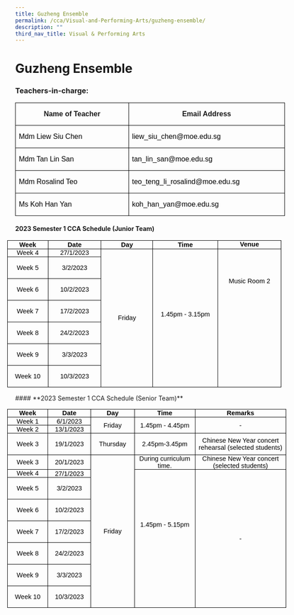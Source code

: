 ```yaml
---
title: Guzheng Ensemble
permalink: /cca/Visual-and-Performing-Arts/guzheng-ensemble/
description: ""
third_nav_title: Visual & Performing Arts
---
```

# **Guzheng Ensemble**

### Teachers-in-charge:

<table style="width:456.7pt;border-collapse:collapse;border:none;mso-border-alt:solid windowtext .5pt;
 mso-yfti-tbllook:1184;mso-padding-alt:0in 5.4pt 0in 5.4pt;mso-border-insideh:
 .5pt solid windowtext;mso-border-insidev:.5pt solid windowtext" width="0" cellpadding="0" cellspacing="0" border="1" class="MsoNormalTable"><tbody><tr style="mso-yfti-irow:0;mso-yfti-firstrow:yes;height:25.6pt"><td style="width:195.7pt;border:solid windowtext 1.0pt;
  mso-border-alt:solid windowtext .5pt;padding:0in 5.4pt 0in 5.4pt;height:25.6pt" valign="top" width="261"><p style="text-align:center;line-height:115%" align="center" class="MsoNormal"><b><span style="font-family:&quot;Arial&quot;,sans-serif;mso-ansi-language:EN-SG" lang="EN-SG">Name of Teacher</span></b></p></td><td style="width:261.0pt;border:solid windowtext 1.0pt;
  border-left:none;mso-border-left-alt:solid windowtext .5pt;mso-border-alt:
  solid windowtext .5pt;padding:0in 5.4pt 0in 5.4pt;height:25.6pt" valign="top" width="348"><p style="text-align:center;line-height:115%" align="center" class="MsoNormal"><b><span style="font-family:&quot;Arial&quot;,sans-serif;mso-ansi-language:EN-SG" lang="EN-SG">Email Address</span></b></p></td></tr><tr style="mso-yfti-irow:1;height:22.2pt"><td style="width:195.7pt;border:solid windowtext 1.0pt;
  border-top:none;mso-border-top-alt:solid windowtext .5pt;mso-border-alt:solid windowtext .5pt;
  padding:0in 5.4pt 0in 5.4pt;height:22.2pt" valign="top" width="261"><p class="MsoNormal"><span style="font-family:&quot;Arial&quot;,sans-serif;
  color:black" lang="EN-GB">Mdm Liew Siu Chen</span><span style="font-family:
  &quot;Arial&quot;,sans-serif;mso-ansi-language:EN-SG" lang="EN-SG"></span></p></td><td style="width:261.0pt;border-top:none;border-left:
  none;border-bottom:solid windowtext 1.0pt;border-right:solid windowtext 1.0pt;
  mso-border-top-alt:solid windowtext .5pt;mso-border-left-alt:solid windowtext .5pt;
  mso-border-alt:solid windowtext .5pt;padding:0in 5.4pt 0in 5.4pt;height:22.2pt" valign="top" width="348"><p class="MsoNormal"><span style="font-family:&quot;Arial&quot;,sans-serif;
  color:black" lang="EN-GB">liew_siu_chen@moe.edu.sg</span></p></td></tr><tr style="mso-yfti-irow:2;height:23.1pt"><td style="width:195.7pt;border:solid windowtext 1.0pt;
  border-top:none;mso-border-top-alt:solid windowtext .5pt;mso-border-alt:solid windowtext .5pt;
  padding:0in 5.4pt 0in 5.4pt;height:23.1pt" valign="top" width="261"><p class="MsoNormal"><span style="font-family:&quot;Arial&quot;,sans-serif;
  color:black" lang="EN-GB">Mdm Tan Lin San</span><span style="font-family:&quot;Arial&quot;,sans-serif;
  mso-ansi-language:EN-SG" lang="EN-SG"></span></p></td><td style="width:261.0pt;border-top:none;border-left:
  none;border-bottom:solid windowtext 1.0pt;border-right:solid windowtext 1.0pt;
  mso-border-top-alt:solid windowtext .5pt;mso-border-left-alt:solid windowtext .5pt;
  mso-border-alt:solid windowtext .5pt;padding:0in 5.4pt 0in 5.4pt;height:23.1pt" valign="top" width="348"><p class="MsoNormal"><span style="font-family:&quot;Arial&quot;,sans-serif;
  color:black" lang="EN-GB">tan_lin_san@moe.edu.sg</span><span style="font-family:
  &quot;Arial&quot;,sans-serif;mso-ansi-language:EN-SG" lang="EN-SG"></span></p></td></tr><tr style="mso-yfti-irow:3;height:23.1pt"><td style="width:195.7pt;border:solid windowtext 1.0pt;
  border-top:none;mso-border-top-alt:solid windowtext .5pt;mso-border-alt:solid windowtext .5pt;
  padding:0in 5.4pt 0in 5.4pt;height:23.1pt" valign="top" width="261"><p class="MsoNormal"><span style="font-family:&quot;Arial&quot;,sans-serif;
  color:black" lang="EN-GB">Mdm Rosalind Teo</span><span style="font-family:&quot;Arial&quot;,sans-serif;
  mso-ansi-language:EN-SG" lang="EN-SG"></span></p></td><td style="width:261.0pt;border-top:none;border-left:
  none;border-bottom:solid windowtext 1.0pt;border-right:solid windowtext 1.0pt;
  mso-border-top-alt:solid windowtext .5pt;mso-border-left-alt:solid windowtext .5pt;
  mso-border-alt:solid windowtext .5pt;padding:0in 5.4pt 0in 5.4pt;height:23.1pt" valign="top" width="348"><p class="MsoNormal"><span style="font-family:&quot;Arial&quot;,sans-serif;
  color:black" lang="EN-GB">teo_teng_li_rosalind@moe.edu.sg</span><span style="font-family:&quot;Arial&quot;,sans-serif;mso-ansi-language:EN-SG" lang="EN-SG"></span></p></td></tr><tr style="mso-yfti-irow:4;mso-yfti-lastrow:yes;height:23.1pt"><td style="width:195.7pt;border:solid windowtext 1.0pt;
  border-top:none;mso-border-top-alt:solid windowtext .5pt;mso-border-alt:solid windowtext .5pt;
  padding:0in 5.4pt 0in 5.4pt;height:23.1pt" valign="top" width="261"><p class="MsoNormal"><span style="font-family:&quot;Arial&quot;,sans-serif;
  color:black" lang="EN-GB">Ms Koh Han Yan</span><span style="font-family:&quot;Arial&quot;,sans-serif;
  mso-ansi-language:EN-SG" lang="EN-SG"></span></p></td><td style="width:261.0pt;border-top:none;border-left:
  none;border-bottom:solid windowtext 1.0pt;border-right:solid windowtext 1.0pt;
  mso-border-top-alt:solid windowtext .5pt;mso-border-left-alt:solid windowtext .5pt;
  mso-border-alt:solid windowtext .5pt;padding:0in 5.4pt 0in 5.4pt;height:23.1pt" valign="top" width="348"><p class="MsoNormal"><span style="font-family:&quot;Arial&quot;,sans-serif;
  color:black" lang="EN-GB">koh_han_yan@moe.edu.sg</span><span style="font-family:
  &quot;Arial&quot;,sans-serif;mso-ansi-language:EN-SG" lang="EN-SG"></span></p></td></tr></tbody></table>

       
#### **2023 Semester 1 CCA Schedule (Junior Team)**
       
<table style="width:464.7pt;margin-left:-13.75pt;border-collapse:collapse;border:
 none;mso-border-alt:solid windowtext .5pt;mso-yfti-tbllook:1184;mso-padding-alt:
 0in 5.4pt 0in 5.4pt;mso-border-insideh:.5pt solid windowtext;mso-border-insidev:
 .5pt solid windowtext" width="0" cellpadding="0" cellspacing="0" border="1" class="MsoNormalTable"><tbody><tr style="mso-yfti-irow:0;mso-yfti-firstrow:yes;height:13.65pt"><td style="width:64.85pt;border:solid windowtext 1.0pt;mso-border-alt:
  solid windowtext .5pt;padding:0in 5.4pt 0in 5.4pt;height:13.65pt" width="86"><p style="margin:0in;margin-bottom:.0001pt;text-align:center" align="center"><b><span style="font-size:11.0pt;font-family:&quot;Arial&quot;,sans-serif;color:black;
  mso-ansi-language:EN-US;mso-fareast-language:EN-US">Week</span></b></p></td><td style="width:85.8pt;border:solid windowtext 1.0pt;border-left:
  none;mso-border-left-alt:solid windowtext .5pt;mso-border-alt:solid windowtext .5pt;
  padding:0in 5.4pt 0in 5.4pt;height:13.65pt" width="114"><p style="margin:0in;margin-bottom:.0001pt;text-align:center" align="center"><b><span style="font-size:11.0pt;font-family:&quot;Arial&quot;,sans-serif;color:black;
  mso-ansi-language:EN-US;mso-fareast-language:EN-US">Date</span></b></p></td><td style="width:87.85pt;border:solid windowtext 1.0pt;border-left:
  none;mso-border-left-alt:solid windowtext .5pt;mso-border-alt:solid windowtext .5pt;
  padding:0in 5.4pt 0in 5.4pt;height:13.65pt" width="117"><p style="margin:0in;margin-bottom:.0001pt;text-align:center" align="center"><b><span style="font-size:11.0pt;font-family:&quot;Arial&quot;,sans-serif;color:black;
  mso-ansi-language:EN-US;mso-fareast-language:EN-US">Day</span></b></p></td><td style="width:113.9pt;border:solid windowtext 1.0pt;border-left:
  none;mso-border-left-alt:solid windowtext .5pt;mso-border-alt:solid windowtext .5pt;
  padding:0in 5.4pt 0in 5.4pt;height:13.65pt" width="152"><p style="margin:0in;margin-bottom:.0001pt;text-align:center" align="center"><b><span style="font-size:11.0pt;font-family:&quot;Arial&quot;,sans-serif;color:black;
  mso-ansi-language:EN-US;mso-fareast-language:EN-US">Time</span></b></p></td><td style="width:112.3pt;border:solid windowtext 1.0pt;
  border-left:none;mso-border-left-alt:solid windowtext .5pt;mso-border-alt:
  solid windowtext .5pt;padding:0in 5.4pt 0in 5.4pt;height:13.65pt" valign="top" width="150"><p style="margin:0in;margin-bottom:.0001pt;text-align:center" align="center"><b><span style="font-size:11.0pt;font-family:&quot;Arial&quot;,sans-serif;color:black;
  mso-ansi-language:EN-US;mso-fareast-language:EN-US">Venue</span></b></p></td></tr><tr style="mso-yfti-irow:1;height:13.65pt"><td style="width:64.85pt;border:solid windowtext 1.0pt;
  border-top:none;mso-border-top-alt:solid windowtext .5pt;mso-border-alt:solid windowtext .5pt;
  padding:0in 5.4pt 0in 5.4pt;height:13.65pt" valign="top" width="86"><p style="margin:0in;margin-bottom:.0001pt;text-align:center" align="center"><span style="font-size:11.0pt;font-family:&quot;Arial&quot;,sans-serif;color:black;
  mso-ansi-language:EN-US;mso-fareast-language:EN-US">Week 4</span></p></td><td style="width:85.8pt;border-top:none;border-left:none;
  border-bottom:solid windowtext 1.0pt;border-right:solid windowtext 1.0pt;
  mso-border-top-alt:solid windowtext .5pt;mso-border-left-alt:solid windowtext .5pt;
  mso-border-alt:solid windowtext .5pt;padding:0in 5.4pt 0in 5.4pt;height:13.65pt" width="114"><p style="margin:0in;margin-bottom:.0001pt;text-align:center" align="center"><span style="font-size:11.0pt;font-family:&quot;Arial&quot;,sans-serif;color:black;
  mso-ansi-language:EN-US;mso-fareast-language:EN-US">27/1/2023</span></p></td><td style="width:87.85pt;border-top:none;border-left:
  none;border-bottom:solid windowtext 1.0pt;border-right:solid windowtext 1.0pt;
  mso-border-top-alt:solid windowtext .5pt;mso-border-left-alt:solid windowtext .5pt;
  mso-border-alt:solid windowtext .5pt;padding:0in 5.4pt 0in 5.4pt;height:13.65pt" rowspan="7" width="117"><p style="text-align:center" align="center"><span style="font-size:11.0pt;
  font-family:&quot;Arial&quot;,sans-serif;color:black;mso-ansi-language:EN-US;
  mso-fareast-language:EN-US">Friday</span></p></td><td style="width:113.9pt;border-top:none;border-left:
  none;border-bottom:solid windowtext 1.0pt;border-right:solid windowtext 1.0pt;
  mso-border-top-alt:solid windowtext .5pt;mso-border-left-alt:solid windowtext .5pt;
  mso-border-alt:solid windowtext .5pt;padding:0in 5.4pt 0in 5.4pt;height:13.65pt" rowspan="7" width="152"><p style="margin:0in;margin-bottom:.0001pt;text-align:center" align="center"><span style="font-size:11.0pt;font-family:&quot;Arial&quot;,sans-serif;color:black;
  mso-ansi-language:EN-US;mso-fareast-language:EN-US">&nbsp;</span></p><p style="margin:0in;margin-bottom:.0001pt;text-align:center" align="center"><span style="font-size:11.0pt;font-family:&quot;Arial&quot;,sans-serif;color:black;
  mso-ansi-language:EN-US;mso-fareast-language:EN-US">&nbsp;</span></p><p style="margin:0in;margin-bottom:.0001pt;text-align:center" align="center"><span style="font-size:11.0pt;font-family:&quot;Arial&quot;,sans-serif;color:black;
  mso-ansi-language:EN-US;mso-fareast-language:EN-US">&nbsp;</span></p><p style="margin:0in;margin-bottom:.0001pt;text-align:center" align="center"><span style="font-size:11.0pt;font-family:&quot;Arial&quot;,sans-serif;color:black;
  mso-ansi-language:EN-US;mso-fareast-language:EN-US">1.45pm - 3.15pm</span></p><p style="margin:0in;margin-bottom:.0001pt;text-align:center" align="center"><span style="font-size:11.0pt;font-family:&quot;Arial&quot;,sans-serif;color:black;
  mso-ansi-language:EN-US;mso-fareast-language:EN-US">&nbsp;</span></p><p style="text-align:center" align="center"><span style="font-size:11.0pt;
  font-family:&quot;Arial&quot;,sans-serif;color:black;mso-ansi-language:EN-US;
  mso-fareast-language:EN-US">&nbsp;</span></p></td><td style="width:112.3pt;border-top:none;
  border-left:none;border-bottom:solid windowtext 1.0pt;border-right:solid windowtext 1.0pt;
  mso-border-top-alt:solid windowtext .5pt;mso-border-left-alt:solid windowtext .5pt;
  mso-border-alt:solid windowtext .5pt;padding:0in 5.4pt 0in 5.4pt;height:13.65pt" valign="top" rowspan="7" width="150"><p style="margin:0in;margin-bottom:.0001pt;text-align:center" align="center"><span style="font-size:11.0pt;font-family:&quot;Arial&quot;,sans-serif;color:black;
  mso-ansi-language:EN-US;mso-fareast-language:EN-US">&nbsp;</span></p><p style="margin:0in;margin-bottom:.0001pt;text-align:center" align="center"><span style="font-size:11.0pt;font-family:&quot;Arial&quot;,sans-serif;color:black;
  mso-ansi-language:EN-US;mso-fareast-language:EN-US">&nbsp;</span></p><p style="margin:0in;margin-bottom:.0001pt;text-align:center" align="center"><span style="font-size:11.0pt;font-family:&quot;Arial&quot;,sans-serif;color:black;
  mso-ansi-language:EN-US;mso-fareast-language:EN-US">&nbsp;</span></p><p style="margin:0in;margin-bottom:.0001pt;text-align:center" align="center"><span style="font-size:11.0pt;font-family:&quot;Arial&quot;,sans-serif;color:black;
  mso-ansi-language:EN-US;mso-fareast-language:EN-US">&nbsp;</span></p><p style="margin:0in;margin-bottom:.0001pt;text-align:center" align="center"><span style="font-size:11.0pt;font-family:&quot;Arial&quot;,sans-serif;color:black;
  mso-ansi-language:EN-US;mso-fareast-language:EN-US">Music Room 2</span></p></td></tr><tr style="mso-yfti-irow:2;height:13.9pt"><td style="width:64.85pt;border:solid windowtext 1.0pt;border-top:
  none;mso-border-top-alt:solid windowtext .5pt;mso-border-alt:solid windowtext .5pt;
  padding:0in 5.4pt 0in 5.4pt;height:13.9pt" width="86"><p style="text-align:center" align="center" class="MsoNormal"><span style="font-size:11.0pt;font-family:&quot;Arial&quot;,sans-serif;color:black;
  mso-ansi-language:EN-US">Week 5</span><span style="font-size:11.0pt" lang="EN-GB"></span></p></td><td style="width:85.8pt;border-top:none;border-left:none;
  border-bottom:solid windowtext 1.0pt;border-right:solid windowtext 1.0pt;
  mso-border-top-alt:solid windowtext .5pt;mso-border-left-alt:solid windowtext .5pt;
  mso-border-alt:solid windowtext .5pt;padding:0in 5.4pt 0in 5.4pt;height:13.9pt" width="114"><p style="text-align:center" align="center" class="MsoNormal"><span style="font-size:11.0pt;font-family:&quot;Arial&quot;,sans-serif;color:black" lang="EN-GB">3/2/2023</span></p></td></tr><tr style="mso-yfti-irow:3;height:17.5pt"><td style="width:64.85pt;border:solid windowtext 1.0pt;border-top:
  none;mso-border-top-alt:solid windowtext .5pt;mso-border-alt:solid windowtext .5pt;
  padding:0in 5.4pt 0in 5.4pt;height:17.5pt" width="86"><p style="text-align:center" align="center" class="MsoNormal"><span style="font-size:11.0pt;font-family:&quot;Arial&quot;,sans-serif;color:black;
  mso-ansi-language:EN-US">Week 6</span><span style="font-size:11.0pt" lang="EN-GB"></span></p></td><td style="width:85.8pt;border-top:none;border-left:none;
  border-bottom:solid windowtext 1.0pt;border-right:solid windowtext 1.0pt;
  mso-border-top-alt:solid windowtext .5pt;mso-border-left-alt:solid windowtext .5pt;
  mso-border-alt:solid windowtext .5pt;padding:0in 5.4pt 0in 5.4pt;height:17.5pt" width="114"><p style="text-align:center" align="center" class="MsoNormal"><span style="font-size:11.0pt;font-family:&quot;Arial&quot;,sans-serif;color:black" lang="EN-GB">10/2/2023</span></p></td></tr><tr style="mso-yfti-irow:4;height:13.0pt"><td style="width:64.85pt;border:solid windowtext 1.0pt;border-top:
  none;mso-border-top-alt:solid windowtext .5pt;mso-border-alt:solid windowtext .5pt;
  padding:0in 5.4pt 0in 5.4pt;height:13.0pt" width="86"><p style="text-align:center" align="center" class="MsoNormal"><span style="font-size:11.0pt;font-family:&quot;Arial&quot;,sans-serif;color:black;
  mso-ansi-language:EN-US">Week 7</span><span style="font-size:11.0pt" lang="EN-GB"></span></p></td><td style="width:85.8pt;border-top:none;border-left:none;
  border-bottom:solid windowtext 1.0pt;border-right:solid windowtext 1.0pt;
  mso-border-top-alt:solid windowtext .5pt;mso-border-left-alt:solid windowtext .5pt;
  mso-border-alt:solid windowtext .5pt;padding:0in 5.4pt 0in 5.4pt;height:13.0pt" width="114"><p style="text-align:center" align="center" class="MsoNormal"><span style="font-size:11.0pt;font-family:&quot;Arial&quot;,sans-serif;color:black" lang="EN-GB">17/2/2023</span></p></td></tr><tr style="mso-yfti-irow:5;height:17.5pt"><td style="width:64.85pt;border:solid windowtext 1.0pt;border-top:
  none;mso-border-top-alt:solid windowtext .5pt;mso-border-alt:solid windowtext .5pt;
  padding:0in 5.4pt 0in 5.4pt;height:17.5pt" width="86"><p style="text-align:center" align="center" class="MsoNormal"><span style="font-size:11.0pt;font-family:&quot;Arial&quot;,sans-serif;color:black;
  mso-ansi-language:EN-US">Week 8</span><span style="font-size:11.0pt" lang="EN-GB"></span></p></td><td style="width:85.8pt;border-top:none;border-left:none;
  border-bottom:solid windowtext 1.0pt;border-right:solid windowtext 1.0pt;
  mso-border-top-alt:solid windowtext .5pt;mso-border-left-alt:solid windowtext .5pt;
  mso-border-alt:solid windowtext .5pt;padding:0in 5.4pt 0in 5.4pt;height:17.5pt" width="114"><p style="text-align:center" align="center" class="MsoNormal"><span style="font-size:11.0pt;font-family:&quot;Arial&quot;,sans-serif;color:black" lang="EN-GB">24/2/2023</span></p></td></tr><tr style="mso-yfti-irow:6;height:17.5pt"><td style="width:64.85pt;border:solid windowtext 1.0pt;border-top:
  none;mso-border-top-alt:solid windowtext .5pt;mso-border-alt:solid windowtext .5pt;
  padding:0in 5.4pt 0in 5.4pt;height:17.5pt" width="86"><p style="text-align:center" align="center" class="MsoNormal"><span style="font-size:11.0pt;font-family:&quot;Arial&quot;,sans-serif;color:black;
  mso-ansi-language:EN-US">Week 9</span><span style="font-size:11.0pt" lang="EN-GB"></span></p></td><td style="width:85.8pt;border-top:none;border-left:none;
  border-bottom:solid windowtext 1.0pt;border-right:solid windowtext 1.0pt;
  mso-border-top-alt:solid windowtext .5pt;mso-border-left-alt:solid windowtext .5pt;
  mso-border-alt:solid windowtext .5pt;padding:0in 5.4pt 0in 5.4pt;height:17.5pt" width="114"><p style="text-align:center" align="center" class="MsoNormal"><span style="font-size:11.0pt;font-family:&quot;Arial&quot;,sans-serif;color:black" lang="EN-GB">3/3/2023</span></p></td></tr><tr style="mso-yfti-irow:7;mso-yfti-lastrow:yes;height:.3in"><td style="width:64.85pt;border:solid windowtext 1.0pt;border-top:
  none;mso-border-top-alt:solid windowtext .5pt;mso-border-alt:solid windowtext .5pt;
  padding:0in 5.4pt 0in 5.4pt;height:.3in" width="86"><p style="text-align:center" align="center" class="MsoNormal"><span style="font-size:11.0pt;font-family:&quot;Arial&quot;,sans-serif;color:black;
  mso-ansi-language:EN-US">Week 10</span></p></td><td style="width:85.8pt;border-top:none;border-left:none;
  border-bottom:solid windowtext 1.0pt;border-right:solid windowtext 1.0pt;
  mso-border-top-alt:solid windowtext .5pt;mso-border-left-alt:solid windowtext .5pt;
  mso-border-alt:solid windowtext .5pt;padding:0in 5.4pt 0in 5.4pt;height:.3in" width="114"><p style="text-align:center" align="center" class="MsoNormal"><span style="font-size:11.0pt;font-family:&quot;Arial&quot;,sans-serif;color:black" lang="EN-GB">10/3/2023</span></p></td></tr></tbody></table>
#### **2023 Semester 1 CCA Schedule (Senior  Team)**
        
<table style="width:472.5pt;margin-left:-13.75pt;border-collapse:collapse;border:
 none;mso-border-alt:solid windowtext .5pt;mso-yfti-tbllook:1184;mso-padding-alt:
 0in 5.4pt 0in 5.4pt;mso-border-insideh:.5pt solid windowtext;mso-border-insidev:
 .5pt solid windowtext" width="0" cellpadding="0" cellspacing="0" border="1" class="MsoNormalTable"><tbody><tr style="mso-yfti-irow:0;mso-yfti-firstrow:yes;height:13.65pt"><td style="width:66.0pt;border:solid windowtext 1.0pt;mso-border-alt:
  solid windowtext .5pt;padding:0in 5.4pt 0in 5.4pt;height:13.65pt" width="88"><p style="margin:0in;margin-bottom:.0001pt;text-align:center" align="center"><b><span style="font-size:11.0pt;font-family:&quot;Arial&quot;,sans-serif;color:black;
  mso-ansi-language:EN-US;mso-fareast-language:EN-US">Week</span></b></p></td><td style="width:64.5pt;border:solid windowtext 1.0pt;border-left:
  none;mso-border-left-alt:solid windowtext .5pt;mso-border-alt:solid windowtext .5pt;
  padding:0in 5.4pt 0in 5.4pt;height:13.65pt" width="86"><p style="margin:0in;margin-bottom:.0001pt;text-align:center" align="center"><b><span style="font-size:11.0pt;font-family:&quot;Arial&quot;,sans-serif;color:black;
  mso-ansi-language:EN-US;mso-fareast-language:EN-US">Date</span></b></p></td><td style="width:67.5pt;border:solid windowtext 1.0pt;border-left:
  none;mso-border-left-alt:solid windowtext .5pt;mso-border-alt:solid windowtext .5pt;
  padding:0in 5.4pt 0in 5.4pt;height:13.65pt" width="90"><p style="margin:0in;margin-bottom:.0001pt;text-align:center" align="center"><b><span style="font-size:11.0pt;font-family:&quot;Arial&quot;,sans-serif;color:black;
  mso-ansi-language:EN-US;mso-fareast-language:EN-US">Day</span></b></p></td><td style="width:103.5pt;border:solid windowtext 1.0pt;border-left:
  none;mso-border-left-alt:solid windowtext .5pt;mso-border-alt:solid windowtext .5pt;
  padding:0in 5.4pt 0in 5.4pt;height:13.65pt" width="138"><p style="margin:0in;margin-bottom:.0001pt;text-align:center" align="center"><b><span style="font-size:11.0pt;font-family:&quot;Arial&quot;,sans-serif;color:black;
  mso-ansi-language:EN-US;mso-fareast-language:EN-US">Time</span></b></p></td><td style="width:171.0pt;border:solid windowtext 1.0pt;border-left:
  none;mso-border-left-alt:solid windowtext .5pt;mso-border-alt:solid windowtext .5pt;
  padding:0in 5.4pt 0in 5.4pt;height:13.65pt" width="228"><p style="margin:0in;margin-bottom:.0001pt;text-align:center" align="center"><b><span style="font-size:11.0pt;font-family:&quot;Arial&quot;,sans-serif;color:black;
  mso-ansi-language:EN-US;mso-fareast-language:EN-US">Remarks</span></b></p></td></tr><tr style="mso-yfti-irow:1;height:13.65pt"><td style="width:66.0pt;border:solid windowtext 1.0pt;border-top:
  none;mso-border-top-alt:solid windowtext .5pt;mso-border-alt:solid windowtext .5pt;
  padding:0in 5.4pt 0in 5.4pt;height:13.65pt" width="88"><p style="margin:0in;margin-bottom:.0001pt;text-align:center" align="center"><span style="font-size:11.0pt;font-family:&quot;Arial&quot;,sans-serif;color:black;
  mso-ansi-language:EN-US;mso-fareast-language:EN-US">Week 1</span></p></td><td style="width:64.5pt;border-top:none;border-left:none;border-bottom:
  solid windowtext 1.0pt;border-right:solid windowtext 1.0pt;mso-border-top-alt:
  solid windowtext .5pt;mso-border-left-alt:solid windowtext .5pt;mso-border-alt:
  solid windowtext .5pt;padding:0in 5.4pt 0in 5.4pt;height:13.65pt" width="86"><p style="margin:0in;margin-bottom:.0001pt;text-align:center" align="center"><span style="font-size:11.0pt;font-family:&quot;Arial&quot;,sans-serif;color:black;
  mso-ansi-language:EN-US;mso-fareast-language:EN-US">6/1/2023</span></p></td><td style="width:67.5pt;border-top:none;border-left:none;
  border-bottom:solid windowtext 1.0pt;border-right:solid windowtext 1.0pt;
  mso-border-top-alt:solid windowtext .5pt;mso-border-left-alt:solid windowtext .5pt;
  mso-border-alt:solid windowtext .5pt;padding:0in 5.4pt 0in 5.4pt;height:13.65pt" rowspan="2" width="90"><p style="margin:0in;margin-bottom:.0001pt;text-align:center" align="center"><span style="font-size:11.0pt;font-family:&quot;Arial&quot;,sans-serif;color:black;
  mso-ansi-language:EN-US;mso-fareast-language:EN-US">Friday</span></p></td><td style="width:103.5pt;border-top:none;border-left:
  none;border-bottom:solid windowtext 1.0pt;border-right:solid windowtext 1.0pt;
  mso-border-top-alt:solid windowtext .5pt;mso-border-left-alt:solid windowtext .5pt;
  mso-border-alt:solid windowtext .5pt;padding:0in 5.4pt 0in 5.4pt;height:13.65pt" rowspan="2" width="138"><p style="margin:0in;margin-bottom:.0001pt;text-align:center" align="center"><span style="font-size:11.0pt;font-family:&quot;Arial&quot;,sans-serif;color:black;
  mso-ansi-language:EN-US;mso-fareast-language:EN-US">1.45pm - 4.45pm</span></p></td><td style="width:171.0pt;border-top:none;border-left:
  none;border-bottom:solid windowtext 1.0pt;border-right:solid windowtext 1.0pt;
  mso-border-top-alt:solid windowtext .5pt;mso-border-left-alt:solid windowtext .5pt;
  mso-border-alt:solid windowtext .5pt;padding:0in 5.4pt 0in 5.4pt;height:13.65pt" rowspan="2" width="228"><p style="margin:0in;margin-bottom:.0001pt;text-align:center" align="center"><span style="font-size:11.0pt;font-family:&quot;Arial&quot;,sans-serif;color:black;
  mso-ansi-language:EN-US;mso-fareast-language:EN-US">-</span></p></td></tr><tr style="mso-yfti-irow:2;height:13.65pt"><td style="width:66.0pt;border:solid windowtext 1.0pt;border-top:
  none;mso-border-top-alt:solid windowtext .5pt;mso-border-alt:solid windowtext .5pt;
  padding:0in 5.4pt 0in 5.4pt;height:13.65pt" width="88"><p style="margin:0in;margin-bottom:.0001pt;text-align:center" align="center"><span style="font-size:11.0pt;font-family:&quot;Arial&quot;,sans-serif;color:black;
  mso-ansi-language:EN-US;mso-fareast-language:EN-US">Week 2</span></p></td><td style="width:64.5pt;border-top:none;border-left:none;border-bottom:
  solid windowtext 1.0pt;border-right:solid windowtext 1.0pt;mso-border-top-alt:
  solid windowtext .5pt;mso-border-left-alt:solid windowtext .5pt;mso-border-alt:
  solid windowtext .5pt;padding:0in 5.4pt 0in 5.4pt;height:13.65pt" width="86"><p style="margin:0in;margin-bottom:.0001pt;text-align:center" align="center"><span style="font-size:11.0pt;font-family:&quot;Arial&quot;,sans-serif;color:black;
  mso-ansi-language:EN-US;mso-fareast-language:EN-US">13/1/2023</span></p></td></tr><tr style="mso-yfti-irow:3;height:13.65pt"><td style="width:66.0pt;border:solid windowtext 1.0pt;border-top:
  none;mso-border-top-alt:solid windowtext .5pt;mso-border-alt:solid windowtext .5pt;
  padding:0in 5.4pt 0in 5.4pt;height:13.65pt" width="88"><p style="margin:0in;margin-bottom:.0001pt;text-align:center" align="center"><span style="font-size:11.0pt;font-family:&quot;Arial&quot;,sans-serif;color:black;
  mso-ansi-language:EN-US;mso-fareast-language:EN-US">Week 3</span></p></td><td style="width:64.5pt;border-top:none;border-left:none;border-bottom:
  solid windowtext 1.0pt;border-right:solid windowtext 1.0pt;mso-border-top-alt:
  solid windowtext .5pt;mso-border-left-alt:solid windowtext .5pt;mso-border-alt:
  solid windowtext .5pt;padding:0in 5.4pt 0in 5.4pt;height:13.65pt" width="86"><p style="margin:0in;margin-bottom:.0001pt;text-align:center" align="center"><span style="font-size:11.0pt;font-family:&quot;Arial&quot;,sans-serif;color:black;
  mso-ansi-language:EN-US;mso-fareast-language:EN-US">19/1/2023</span></p></td><td style="width:67.5pt;border-top:none;border-left:none;border-bottom:
  solid windowtext 1.0pt;border-right:solid windowtext 1.0pt;mso-border-top-alt:
  solid windowtext .5pt;mso-border-left-alt:solid windowtext .5pt;mso-border-alt:
  solid windowtext .5pt;padding:0in 5.4pt 0in 5.4pt;height:13.65pt" width="90"><p style="text-align:center" align="center"><span style="font-size:11.0pt;
  font-family:&quot;Arial&quot;,sans-serif;color:black;mso-ansi-language:EN-US;
  mso-fareast-language:EN-US">Thursday</span></p></td><td style="width:103.5pt;border-top:none;border-left:none;
  border-bottom:solid windowtext 1.0pt;border-right:solid windowtext 1.0pt;
  mso-border-top-alt:solid windowtext .5pt;mso-border-left-alt:solid windowtext .5pt;
  mso-border-alt:solid windowtext .5pt;padding:0in 5.4pt 0in 5.4pt;height:13.65pt" width="138"><p style="margin:0in;margin-bottom:.0001pt;text-align:center" align="center"><span style="font-size:11.0pt;font-family:&quot;Arial&quot;,sans-serif;color:black;
  mso-ansi-language:EN-US;mso-fareast-language:EN-US">2.45pm-3.45pm</span></p></td><td style="width:171.0pt;border-top:none;border-left:none;
  border-bottom:solid windowtext 1.0pt;border-right:solid windowtext 1.0pt;
  mso-border-top-alt:solid windowtext .5pt;mso-border-left-alt:solid windowtext .5pt;
  mso-border-alt:solid windowtext .5pt;padding:0in 5.4pt 0in 5.4pt;height:13.65pt" width="228"><p style="margin:0in;margin-bottom:.0001pt;text-align:center" align="center"><span style="font-size:11.0pt;font-family:&quot;Arial&quot;,sans-serif;color:black;
  mso-ansi-language:EN-US;mso-fareast-language:EN-US">Chinese New Year concert rehearsal (selected students)</span></p></td></tr><tr style="mso-yfti-irow:4;height:13.65pt"><td style="width:66.0pt;border:solid windowtext 1.0pt;border-top:
  none;mso-border-top-alt:solid windowtext .5pt;mso-border-alt:solid windowtext .5pt;
  padding:0in 5.4pt 0in 5.4pt;height:13.65pt" width="88"><p style="margin:0in;margin-bottom:.0001pt;text-align:center" align="center"><span style="font-size:11.0pt;font-family:&quot;Arial&quot;,sans-serif;color:black;
  mso-ansi-language:EN-US;mso-fareast-language:EN-US">Week 3</span></p></td><td style="width:64.5pt;border-top:none;border-left:none;border-bottom:
  solid windowtext 1.0pt;border-right:solid windowtext 1.0pt;mso-border-top-alt:
  solid windowtext .5pt;mso-border-left-alt:solid windowtext .5pt;mso-border-alt:
  solid windowtext .5pt;padding:0in 5.4pt 0in 5.4pt;height:13.65pt" width="86"><p style="margin:0in;margin-bottom:.0001pt;text-align:center" align="center"><span style="font-size:11.0pt;font-family:&quot;Arial&quot;,sans-serif;color:black;
  mso-ansi-language:EN-US;mso-fareast-language:EN-US">20/1/2023</span></p></td><td style="width:67.5pt;border-top:none;border-left:none;
  border-bottom:solid windowtext 1.0pt;border-right:solid windowtext 1.0pt;
  mso-border-top-alt:solid windowtext .5pt;mso-border-left-alt:solid windowtext .5pt;
  mso-border-alt:solid windowtext .5pt;padding:0in 5.4pt 0in 5.4pt;height:13.65pt" rowspan="8" width="90"><p style="text-align:center" align="center"><span style="font-size:11.0pt;
  font-family:&quot;Arial&quot;,sans-serif;color:black;mso-ansi-language:EN-US;
  mso-fareast-language:EN-US">Friday</span></p></td><td style="width:103.5pt;border-top:none;border-left:none;
  border-bottom:solid windowtext 1.0pt;border-right:solid windowtext 1.0pt;
  mso-border-top-alt:solid windowtext .5pt;mso-border-left-alt:solid windowtext .5pt;
  mso-border-alt:solid windowtext .5pt;padding:0in 5.4pt 0in 5.4pt;height:13.65pt" width="138"><p style="margin:0in;margin-bottom:.0001pt;text-align:center" align="center"><span style="font-size:11.0pt;font-family:&quot;Arial&quot;,sans-serif;color:black;
  mso-ansi-language:EN-US;mso-fareast-language:EN-US">During curriculum time.</span></p></td><td style="width:171.0pt;border-top:none;border-left:none;
  border-bottom:solid windowtext 1.0pt;border-right:solid windowtext 1.0pt;
  mso-border-top-alt:solid windowtext .5pt;mso-border-left-alt:solid windowtext .5pt;
  mso-border-alt:solid windowtext .5pt;padding:0in 5.4pt 0in 5.4pt;height:13.65pt" width="228"><p style="margin:0in;margin-bottom:.0001pt;text-align:center" align="center"><span style="font-size:11.0pt;font-family:&quot;Arial&quot;,sans-serif;color:black;
  mso-ansi-language:EN-US;mso-fareast-language:EN-US">Chinese New Year concert (selected students)</span></p></td></tr><tr style="mso-yfti-irow:5;height:13.65pt"><td style="width:66.0pt;border:solid windowtext 1.0pt;
  border-top:none;mso-border-top-alt:solid windowtext .5pt;mso-border-alt:solid windowtext .5pt;
  padding:0in 5.4pt 0in 5.4pt;height:13.65pt" valign="top" width="88"><p style="margin:0in;margin-bottom:.0001pt;text-align:center" align="center"><span style="font-size:11.0pt;font-family:&quot;Arial&quot;,sans-serif;color:black;
  mso-ansi-language:EN-US;mso-fareast-language:EN-US">Week 4</span></p></td><td style="width:64.5pt;border-top:none;border-left:none;border-bottom:
  solid windowtext 1.0pt;border-right:solid windowtext 1.0pt;mso-border-top-alt:
  solid windowtext .5pt;mso-border-left-alt:solid windowtext .5pt;mso-border-alt:
  solid windowtext .5pt;padding:0in 5.4pt 0in 5.4pt;height:13.65pt" width="86"><p style="margin:0in;margin-bottom:.0001pt;text-align:center" align="center"><span style="font-size:11.0pt;font-family:&quot;Arial&quot;,sans-serif;color:black;
  mso-ansi-language:EN-US;mso-fareast-language:EN-US">27/1/2023</span></p></td><td style="width:103.5pt;border-top:none;border-left:
  none;border-bottom:solid windowtext 1.0pt;border-right:solid windowtext 1.0pt;
  mso-border-top-alt:solid windowtext .5pt;mso-border-left-alt:solid windowtext .5pt;
  mso-border-alt:solid windowtext .5pt;padding:0in 5.4pt 0in 5.4pt;height:13.65pt" rowspan="7" width="138"><p style="margin:0in;margin-bottom:.0001pt;text-align:center" align="center"><span style="font-size:11.0pt;font-family:&quot;Arial&quot;,sans-serif;color:black;
  mso-ansi-language:EN-US;mso-fareast-language:EN-US">1.45pm - 5.15pm</span></p><p style="margin:0in;margin-bottom:.0001pt;text-align:center" align="center"><span style="font-size:11.0pt;font-family:&quot;Arial&quot;,sans-serif;color:black;
  mso-ansi-language:EN-US;mso-fareast-language:EN-US">&nbsp;</span></p><p style="text-align:center" align="center"><span style="font-size:11.0pt;
  font-family:&quot;Arial&quot;,sans-serif;color:black;mso-ansi-language:EN-US;
  mso-fareast-language:EN-US">&nbsp;</span></p></td><td style="width:171.0pt;border-top:none;border-left:
  none;border-bottom:solid windowtext 1.0pt;border-right:solid windowtext 1.0pt;
  mso-border-top-alt:solid windowtext .5pt;mso-border-left-alt:solid windowtext .5pt;
  mso-border-alt:solid windowtext .5pt;padding:0in 5.4pt 0in 5.4pt;height:13.65pt" rowspan="7" width="228"><p style="margin:0in;margin-bottom:.0001pt;text-align:center;
  line-height:150%" align="center"><span style="font-size:11.0pt;line-height:150%;font-family:
  &quot;Arial&quot;,sans-serif;color:black;mso-ansi-language:EN-US;mso-fareast-language:
  EN-US">-</span></p></td></tr><tr style="mso-yfti-irow:6;height:13.9pt"><td style="width:66.0pt;border:solid windowtext 1.0pt;border-top:
  none;mso-border-top-alt:solid windowtext .5pt;mso-border-alt:solid windowtext .5pt;
  padding:0in 5.4pt 0in 5.4pt;height:13.9pt" width="88"><p style="text-align:center" align="center" class="MsoNormal"><span style="font-size:11.0pt;font-family:&quot;Arial&quot;,sans-serif;color:black;
  mso-ansi-language:EN-US">Week 5</span><span style="font-size:11.0pt" lang="EN-GB"></span></p></td><td style="width:64.5pt;border-top:none;border-left:none;border-bottom:
  solid windowtext 1.0pt;border-right:solid windowtext 1.0pt;mso-border-top-alt:
  solid windowtext .5pt;mso-border-left-alt:solid windowtext .5pt;mso-border-alt:
  solid windowtext .5pt;padding:0in 5.4pt 0in 5.4pt;height:13.9pt" width="86"><p style="text-align:center" align="center" class="MsoNormal"><span style="font-size:11.0pt;font-family:&quot;Arial&quot;,sans-serif;color:black" lang="EN-GB">3/2/2023</span></p></td></tr><tr style="mso-yfti-irow:7;height:17.5pt"><td style="width:66.0pt;border:solid windowtext 1.0pt;border-top:
  none;mso-border-top-alt:solid windowtext .5pt;mso-border-alt:solid windowtext .5pt;
  padding:0in 5.4pt 0in 5.4pt;height:17.5pt" width="88"><p style="text-align:center" align="center" class="MsoNormal"><span style="font-size:11.0pt;font-family:&quot;Arial&quot;,sans-serif;color:black;
  mso-ansi-language:EN-US">Week 6</span><span style="font-size:11.0pt" lang="EN-GB"></span></p></td><td style="width:64.5pt;border-top:none;border-left:none;border-bottom:
  solid windowtext 1.0pt;border-right:solid windowtext 1.0pt;mso-border-top-alt:
  solid windowtext .5pt;mso-border-left-alt:solid windowtext .5pt;mso-border-alt:
  solid windowtext .5pt;padding:0in 5.4pt 0in 5.4pt;height:17.5pt" width="86"><p style="text-align:center" align="center" class="MsoNormal"><span style="font-size:11.0pt;font-family:&quot;Arial&quot;,sans-serif;color:black" lang="EN-GB">10/2/2023</span></p></td></tr><tr style="mso-yfti-irow:8;height:13.0pt"><td style="width:66.0pt;border:solid windowtext 1.0pt;border-top:
  none;mso-border-top-alt:solid windowtext .5pt;mso-border-alt:solid windowtext .5pt;
  padding:0in 5.4pt 0in 5.4pt;height:13.0pt" width="88"><p style="text-align:center" align="center" class="MsoNormal"><span style="font-size:11.0pt;font-family:&quot;Arial&quot;,sans-serif;color:black;
  mso-ansi-language:EN-US">Week 7</span><span style="font-size:11.0pt" lang="EN-GB"></span></p></td><td style="width:64.5pt;border-top:none;border-left:none;border-bottom:
  solid windowtext 1.0pt;border-right:solid windowtext 1.0pt;mso-border-top-alt:
  solid windowtext .5pt;mso-border-left-alt:solid windowtext .5pt;mso-border-alt:
  solid windowtext .5pt;padding:0in 5.4pt 0in 5.4pt;height:13.0pt" width="86"><p style="text-align:center" align="center" class="MsoNormal"><span style="font-size:11.0pt;font-family:&quot;Arial&quot;,sans-serif;color:black" lang="EN-GB">17/2/2023</span></p></td></tr><tr style="mso-yfti-irow:9;height:17.5pt"><td style="width:66.0pt;border:solid windowtext 1.0pt;border-top:
  none;mso-border-top-alt:solid windowtext .5pt;mso-border-alt:solid windowtext .5pt;
  padding:0in 5.4pt 0in 5.4pt;height:17.5pt" width="88"><p style="text-align:center" align="center" class="MsoNormal"><span style="font-size:11.0pt;font-family:&quot;Arial&quot;,sans-serif;color:black;
  mso-ansi-language:EN-US">Week 8</span><span style="font-size:11.0pt" lang="EN-GB"></span></p></td><td style="width:64.5pt;border-top:none;border-left:none;border-bottom:
  solid windowtext 1.0pt;border-right:solid windowtext 1.0pt;mso-border-top-alt:
  solid windowtext .5pt;mso-border-left-alt:solid windowtext .5pt;mso-border-alt:
  solid windowtext .5pt;padding:0in 5.4pt 0in 5.4pt;height:17.5pt" width="86"><p style="text-align:center" align="center" class="MsoNormal"><span style="font-size:11.0pt;font-family:&quot;Arial&quot;,sans-serif;color:black" lang="EN-GB">24/2/2023</span></p></td></tr><tr style="mso-yfti-irow:10;height:17.5pt"><td style="width:66.0pt;border:solid windowtext 1.0pt;border-top:
  none;mso-border-top-alt:solid windowtext .5pt;mso-border-alt:solid windowtext .5pt;
  padding:0in 5.4pt 0in 5.4pt;height:17.5pt" width="88"><p style="text-align:center" align="center" class="MsoNormal"><span style="font-size:11.0pt;font-family:&quot;Arial&quot;,sans-serif;color:black;
  mso-ansi-language:EN-US">Week 9</span><span style="font-size:11.0pt" lang="EN-GB"></span></p></td><td style="width:64.5pt;border-top:none;border-left:none;border-bottom:
  solid windowtext 1.0pt;border-right:solid windowtext 1.0pt;mso-border-top-alt:
  solid windowtext .5pt;mso-border-left-alt:solid windowtext .5pt;mso-border-alt:
  solid windowtext .5pt;padding:0in 5.4pt 0in 5.4pt;height:17.5pt" width="86"><p style="text-align:center" align="center" class="MsoNormal"><span style="font-size:11.0pt;font-family:&quot;Arial&quot;,sans-serif;color:black" lang="EN-GB">3/3/2023</span></p></td></tr><tr style="mso-yfti-irow:11;mso-yfti-lastrow:yes;height:.3in"><td style="width:66.0pt;border:solid windowtext 1.0pt;border-top:
  none;mso-border-top-alt:solid windowtext .5pt;mso-border-alt:solid windowtext .5pt;
  padding:0in 5.4pt 0in 5.4pt;height:.3in" width="88"><p style="text-align:center" align="center" class="MsoNormal"><span style="font-size:11.0pt;font-family:&quot;Arial&quot;,sans-serif;color:black;
  mso-ansi-language:EN-US">Week 10</span></p></td><td style="width:64.5pt;border-top:none;border-left:none;border-bottom:
  solid windowtext 1.0pt;border-right:solid windowtext 1.0pt;mso-border-top-alt:
  solid windowtext .5pt;mso-border-left-alt:solid windowtext .5pt;mso-border-alt:
  solid windowtext .5pt;padding:0in 5.4pt 0in 5.4pt;height:.3in" width="86"><p style="text-align:center" align="center" class="MsoNormal"><span style="font-size:11.0pt;font-family:&quot;Arial&quot;,sans-serif;color:black" lang="EN-GB">10/3/2023</span></p></td></tr></tbody></table>